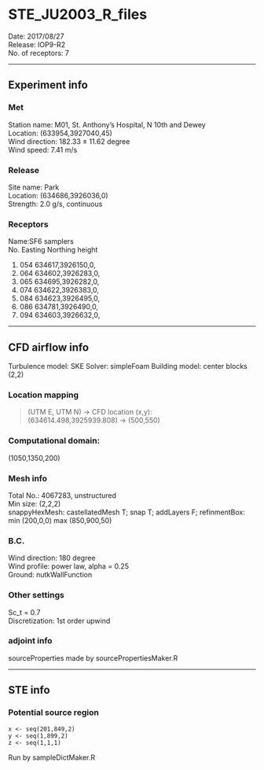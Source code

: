 # STE_JU2003_R_files
Date: 2017/08/27  
Release: IOP9-R2  
No. of receptors: 7  
***
## Experiment info
### Met
Station name: M01, St. Anthony’s Hospital, N 10th and Dewey  
Location: (633954,3927040,45)  
Wind direction: 182.33 ± 11.62 degree  
Wind speed: 7.41 m/s  
### Release
Site name: Park  
Location: (634686,3926036,0)  
Strength: 2.0 g/s, continuous  
### Receptors
Name:SF6 samplers  
No. Easting Northing height  
1. 054 634617,3926150,0,  
2. 064 634602,3926283,0,  
3. 065 634695,3926282,0,  
4. 074 634622,3926383,0,  
5. 084 634623,3926495,0,  
6. 086 634781,3926490,0,  
7. 094 634603,3926632,0,  
***
## CFD airflow info
Turbulence model: SKE
Solver: simpleFoam
Building model: center blocks (2,2)
### Location mapping 
> (UTM E, UTM N) -> CFD location (x,y):  
> (634614.498,3925939.808) -> (500,550)  
### Computational domain:
(1050,1350,200)  
### Mesh info
Total No.: 4067283, unstructured  
Min size: (2,2,2)  
snappyHexMesh: castellatedMesh T; snap T; addLayers F;
refinmentBox: min (200,0,0) max (850,900,50)  
### B.C.
Wind direction: 180 degree  
Wind profile: power law, alpha = 0.25  
Ground: nutkWallFunction  
### Other settings
Sc_t = 0.7  
Discretization: 1st order upwind  
### adjoint info
sourceProperties made by sourcePropertiesMaker.R  
***
## STE info
### Potential source region
    x <- seq(201,849,2)  
    y <- seq(1,899,2)  
    z <- seq(1,1,1)  
Run by sampleDictMaker.R  
